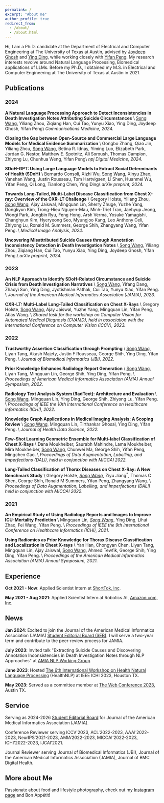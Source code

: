 ```yaml
---
permalink: /
excerpt: "About me"
author_profile: true
redirect_from: 
  - /about/
  - /about.html
---
```


Hi, I am a Ph.D. candidate at the Department of Electrical and Computer Engineering at The University of Texas at Austin, advised by [Joydeep Ghosh](https://www.ece.utexas.edu/people/faculty/joydeep-ghosh) and [Ying Ding](https://yingding.ischool.utexas.edu/), while working closely with [Yifan Peng](https://pengyifan.com/). My research interests revolve around Natural Language Processing, Biomedical applications of LLMs. Before my Ph.D., I obtained my M.S. in Electrical and Computer Engineering at The University of Texas at Austin in 2021.

## Publications
### 2024

**A Natural Language Processing Approach to Detect Inconsistencies in Death Investigation Notes Attributing Suicide Circumstances** [<i class="fa-solid fa-file"></i>](https://www.nature.com/articles/s43856-024-00631-7) \\
<u>Song Wang</u>, Yiliang Zhou, Ziqiang Han, Cui Tao, Yunyu Xiao, Ying Ding, Joydeep Ghosh, Yifan Peng\\
<em>Communications Medicine, 2024.</em>

**Closing the Gap between Open-Source and Commercial Large Language Models for Medical Evidence Summarization** [<i class="fa-solid fa-file"></i>](https://arxiv.org/abs/2408.00588) \\
Gongbo Zhang, Qiao Jin, Yiliang Zhou, <u>Song Wang</u>, Betina R. Idnay, Yiming Luo, Elizabeth Park, Jordan G. Nestor, Matthew E. Spotnitz, Ali Soroush, Thomas Campion, Zhiyong Lu, Chunhua Weng, Yifan Peng\\
<em>npj Digital Medicine, 2024.</em>

**SDoH-GPT: Using Large Language Models to Extract Social Determinants of Health (SDoH)** [<i class="fa-solid fa-file"></i>](https://arxiv.org/abs/2407.17126) \\
Bernardo Consoli, Xizhi Wu, <u>Song Wang</u>, Xinyu Zhao, Yanshan Wang, Justin Rousseau, Tom Hartvigsen, Li Shen, Huanmei Wu, Yifan Peng, Qi Long, Tianlong Chen, Ying Ding\\
<em>arXiv preprint, 2024.</em>

**Towards Long-Tailed, Multi-Label Disease Classification from Chest X-ray: Overview of the CXR-LT Challenge** [<i class="fa-solid fa-file"></i>](https://www.sciencedirect.com/science/article/pii/S136184152400149X) \\
Gregory Holste, Yiliang Zhou, <u>Song Wang</u>, Ajay Jaiswal, Mingquan Lin, Sherry Zhuge, Yuzhe Yang, Dongkyun Kim, Trong-Hieu Nguyen-Mau, Minh-Triet Tran, Jaehyup Jeong, Wongi Park, Jongbin Ryu, Feng Hong, Arsh Verma, Yosuke Yamagishi, Changhyun Kim, Hyeryeong Seo, Myungjoo Kang, Leo Anthony Celi, Zhiyong Lu, Ronald M. Summers, George Shih, Zhangyang Wang, Yifan Peng. \\
<em>Medical Image Analysis, 2024.</em>

**Uncovering Misattributed Suicide Causes through Annotation Inconsistency Detection in Death Investigation Notes** [<i class="fa-solid fa-file"></i>](https://arxiv.org/abs/2403.19432) \\
<u>Song Wang</u>, Yiliang Zhou, Ziqiang Han, Cui Tao, Yunyu Xiao, Ying Ding, Joydeep Ghosh, Yifan Peng.\\
<em>arXiv preprint, 2024.</em>

### 2023 

**An NLP Approach to Identify SDoH-Related Circumstance and Suicide Crisis from Death Investigation Narratives** [<i class="fa-solid fa-file"></i>](https://academic.oup.com/jamia/advance-article-abstract/doi/10.1093/jamia/ocad068/7114858) \\
<u>Song Wang</u>, Yifang Dang, Zhaoyi Sun, Ying Ding, Jyotishman Pathak, Cui Tao, Yunyu Xiao, Yifan Peng. \\
<em>Journal of the American Medical Informatics Association (JAMIA), 2023.</em>

**CXR-LT: Multi-Label Long-Tailed Classification on Chest X-Rays** [<i class="fa-solid fa-file"></i>](https://physionet.org/content/cxr-lt-iccv-workshop-cvamd/1.0.0/) \\
Gregory Holste, <u>Song Wang</u>, Ajay Jaiswal, Yuzhe Yang, Mingquan Lin, Yifan Peng, Atlas Wang. \\
<em>Shared task for the workshop on Computer Vision for Automated Medical Diagnosis (CVAMD), held in association with the International Conference on Computer Vision (ICCV), 2023.</em>

### 2022

**Trustworthy Assertion Classification through Prompting** [<i class="fa-solid fa-file"></i>](https://www.ncbi.nlm.nih.gov/pmc/articles/PMC9378721/) \\
<u>Song Wang</u>, Liyan Tang, Akash Majety, Justin F Rousseau, George Shih, Ying Ding, Yifan Peng. \\
<em>Journal of Biomedical Informatics (JBI), 2022.</em>

**Prior Knowledge Enhances Radiology Report Generation** [<i class="fa-solid fa-file"></i>](https://www.ncbi.nlm.nih.gov/pmc/articles/PMC9285179/) \\
<u>Song Wang</u>, Liyan Tang, Mingquan Lin, George Shih, Ying Ding, Yifan Peng. \\
<em>Proceedings of American Medical Informatics Association (AMIA) Annual Symposium, 2022.</em>

**Radiology Text Analysis System (RadText): Architecture and Evaluation** [<i class="fa-solid fa-file"></i>](https://ieeexplore.ieee.org/abstract/document/9874495) \\
<u>Song Wang</u>, Mingquan Lin, Ying Ding, George Shih, Zhiyong Lu, Yifan Peng. \\
<em>Proceedings of IEEE the 10th International Conference on Healthcare Informatics (ICHI), 2022.</em>

**Knowledge Graph Applications in Medical Imaging Analysis: A Scoping Review** [<i class="fa-solid fa-file"></i>](https://spj.science.org/doi/full/10.34133/2022/9841548?adobe_mc=MCMID%3D12000614905405683995335849378418609464%7CMCORGID%3D242B6472541199F70A4C98A6%2540AdobeOrg%7CTS%3D1684281600) \\
<u>Song Wang</u>, Mingquan Lin, Tirthankar Ghosal, Ying Ding, Yifan Peng. \\
<em>Journal of Health Data Science, 2022.</em>

**Few-Shot Learning Geometric Ensemble for Multi-label Classification of Chest X-Rays** [<i class="fa-solid fa-file"></i>](https://spj.science.org/doi/full/10.34133/2022/9841548?adobe_mc=MCMID%3D12000614905405683995335849378418609464%7CMCORGID%3D242B6472541199F70A4C98A6%2540AdobeOrg%7CTS%3D1684281600) \\
Dana Moukheiber, Saurabh Mahindre, Lama Moukheiber, Mira Moukheiber, <u>Song Wang</u>, Chunwei Ma, George Shih, Yifan Peng, Mingchen Gao. \\
<em>Proceedings of Data Augmentation, Labelling, and Imperfections (DALI), held in conjunction with MICCAI 2022.</em>

**Long-Tailed Classification of Thorax Diseases on Chest X-Ray: A New Benchmark Study** [<i class="fa-solid fa-file"></i>](https://link.springer.com/chapter/10.1007/978-3-031-17027-0_3) \\
Gregory Holste<sup>*</sup>, <u>Song Wang</u><sup>*</sup>, Ziyu Jiang<sup>*</sup>, Thomas C Shen, George Shih, Ronald M Summers, Yifan Peng, Zhangyang Wang. \\
<em>Proceedings of Data Augmentation, Labelling, and Imperfections (DALI) held in conjunction with MICCAI 2022.</em>

### 2021 

**An Empirical Study of Using Radiology Reports and Images to Improve ICU-Mortality Prediction** [<i class="fa-solid fa-file"></i>](https://ieeexplore.ieee.org/abstract/document/9565737) \\
Mingquan Lin<sup>*</sup>, <u>Song Wang</u><sup>*</sup>, Ying Ding, Lihui Zhao, Fei Wang, Yifan Peng. \\
<em>Proceedings of IEEE the 9th International Conference on Healthcare Informatics (ICHI), 2021.</em>

**Using Radiomics as Prior Knowledge for Thorax Disease Classification and Localization in Chest X-rays** [<i class="fa-solid fa-file"></i>](https://www.ncbi.nlm.nih.gov/pmc/articles/PMC8861661/) \\
Yan Han, Chongyan Chen, Liyan Tang, Mingquan Lin, Ajay Jaiswal, <u>Song Wang</u>, Ahmed Tewfik, George Shih, Ying Ding, Yifan Peng. \\
<em>Proceedings of the American Medical Informatics Association (AMIA) Annual Symposium, 2021.</em>

## Experience
**Oct 2021 - Now**: Applied Scientist Intern at [ShortTok, Inc](https://www.shorttok.com/).

**May 2021 - Aug 2021**: Applied Scientist Intern at Robotics AI, [Amazon.com, Inc](https://www.amazon.com/).

## News
**Jan 2024**: Excited to join the Journal of the American Medical Informatics Association (JAMIA) [Student Editorial Board (SEB)](https://amia.org/news-publications/journals/jamia/jamia-student-editorial-board). I will serve a two-year term and contribute to the peer-review process for JAMIA.

**July 2023**: Invited talk "Extracting Suicide Causes and Discovering Annotation Inconsistencies in Death Investigation Notes through NLP Approaches" at [AMIA NLP Working Group](https://amia.org/webinar-library). [<i class="fa-solid fa-video"></i>](https://amia.org/webinar-library/extracting-suicide-causes-and-discovering-annotation-inconsistencies-death)

**June 2023**: Hosted [The 6th International Workshop on Health Natural Language Processing](https://www.healthnlp.info/) (HealthNLP) at IEEE ICHI 2023, Houston TX.

**May 2023**: Served as a committee member at [The Web Conference 2023](https://www2023.thewebconf.org/), Austin TX.

## Service
Serving as 2024-2026 [Student Editorial Board](https://amia.org/news-publications/journals/jamia/jamia-student-editorial-board) for Journal of the American Medical Informatics Association (JAMIA).

Conference Reviewer serving ICCV'2023, ACL'2022-2023, AAAI’2022-2023, NeurIPS’2021-2023, AMIA’2022-2023, MICCAI'2022-2023, ICHI'2022-2023, IJCAI’2021.

Journal Reviewer serving Journal of Biomedical Informatics (JBI), Journal of the American Medical Informatics Association (JAMIA), Journal of BMC Digital Health. 

## More about Me
Passionate about food and lifestyle photography, check out my [Instagram page](https://www.instagram.com/ssongstable/) and Bon Appétit!
